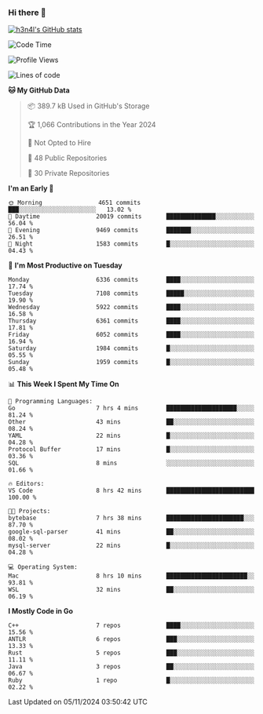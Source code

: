 ### Hi there 👋

[![h3n4l's GitHub stats](https://github-readme-stats.vercel.app/api?username=h3n4l&count_private=true&show_icons=true&theme=radical)](https://github.com/h3n4l/github-readme-stats)

<!--START_SECTION:waka-->
![Code Time](http://img.shields.io/badge/Code%20Time-1%2C999%20hrs%204%20mins-blue)

![Profile Views](http://img.shields.io/badge/Profile%20Views-0-blue)

![Lines of code](https://img.shields.io/badge/From%20Hello%20World%20I%27ve%20Written-13.4%20million%20lines%20of%20code-blue)

**🐱 My GitHub Data** 

> 📦 389.7 kB Used in GitHub's Storage 
 > 
> 🏆 1,066 Contributions in the Year 2024
 > 
> 🚫 Not Opted to Hire
 > 
> 📜 48 Public Repositories 
 > 
> 🔑 30 Private Repositories 
 > 
**I'm an Early 🐤** 

```text
🌞 Morning                4651 commits        ███░░░░░░░░░░░░░░░░░░░░░░   13.02 % 
🌆 Daytime                20019 commits       ██████████████░░░░░░░░░░░   56.04 % 
🌃 Evening                9469 commits        ███████░░░░░░░░░░░░░░░░░░   26.51 % 
🌙 Night                  1583 commits        █░░░░░░░░░░░░░░░░░░░░░░░░   04.43 % 
```
📅 **I'm Most Productive on Tuesday** 

```text
Monday                   6336 commits        ████░░░░░░░░░░░░░░░░░░░░░   17.74 % 
Tuesday                  7108 commits        █████░░░░░░░░░░░░░░░░░░░░   19.90 % 
Wednesday                5922 commits        ████░░░░░░░░░░░░░░░░░░░░░   16.58 % 
Thursday                 6361 commits        ████░░░░░░░░░░░░░░░░░░░░░   17.81 % 
Friday                   6052 commits        ████░░░░░░░░░░░░░░░░░░░░░   16.94 % 
Saturday                 1984 commits        █░░░░░░░░░░░░░░░░░░░░░░░░   05.55 % 
Sunday                   1959 commits        █░░░░░░░░░░░░░░░░░░░░░░░░   05.48 % 
```


📊 **This Week I Spent My Time On** 

```text
💬 Programming Languages: 
Go                       7 hrs 4 mins        ████████████████████░░░░░   81.24 % 
Other                    43 mins             ██░░░░░░░░░░░░░░░░░░░░░░░   08.24 % 
YAML                     22 mins             █░░░░░░░░░░░░░░░░░░░░░░░░   04.28 % 
Protocol Buffer          17 mins             █░░░░░░░░░░░░░░░░░░░░░░░░   03.36 % 
SQL                      8 mins              ░░░░░░░░░░░░░░░░░░░░░░░░░   01.66 % 

🔥 Editors: 
VS Code                  8 hrs 42 mins       █████████████████████████   100.00 % 

🐱‍💻 Projects: 
bytebase                 7 hrs 38 mins       ██████████████████████░░░   87.70 % 
google-sql-parser        41 mins             ██░░░░░░░░░░░░░░░░░░░░░░░   08.02 % 
mysql-server             22 mins             █░░░░░░░░░░░░░░░░░░░░░░░░   04.28 % 

💻 Operating System: 
Mac                      8 hrs 10 mins       ███████████████████████░░   93.81 % 
WSL                      32 mins             ██░░░░░░░░░░░░░░░░░░░░░░░   06.19 % 
```

**I Mostly Code in Go** 

```text
C++                      7 repos             ████░░░░░░░░░░░░░░░░░░░░░   15.56 % 
ANTLR                    6 repos             ███░░░░░░░░░░░░░░░░░░░░░░   13.33 % 
Rust                     5 repos             ███░░░░░░░░░░░░░░░░░░░░░░   11.11 % 
Java                     3 repos             ██░░░░░░░░░░░░░░░░░░░░░░░   06.67 % 
Ruby                     1 repo              █░░░░░░░░░░░░░░░░░░░░░░░░   02.22 % 
```




 Last Updated on 05/11/2024 03:50:42 UTC
<!--END_SECTION:waka-->

